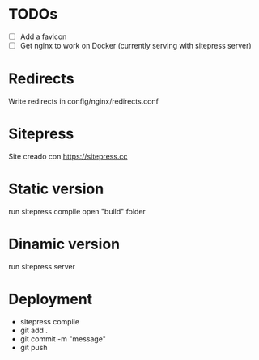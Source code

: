 # TODOs
- [ ] Add a favicon
- [ ] Get nginx to work on Docker (currently serving with sitepress server)

# Redirects
Write redirects in config/nginx/redirects.conf

# Sitepress
Site creado con https://sitepress.cc

# Static version
run sitepress compile
open "build" folder

# Dinamic version
run sitepress server

# Deployment
- sitepress compile
- git add .
- git commit -m "message"
- git push


